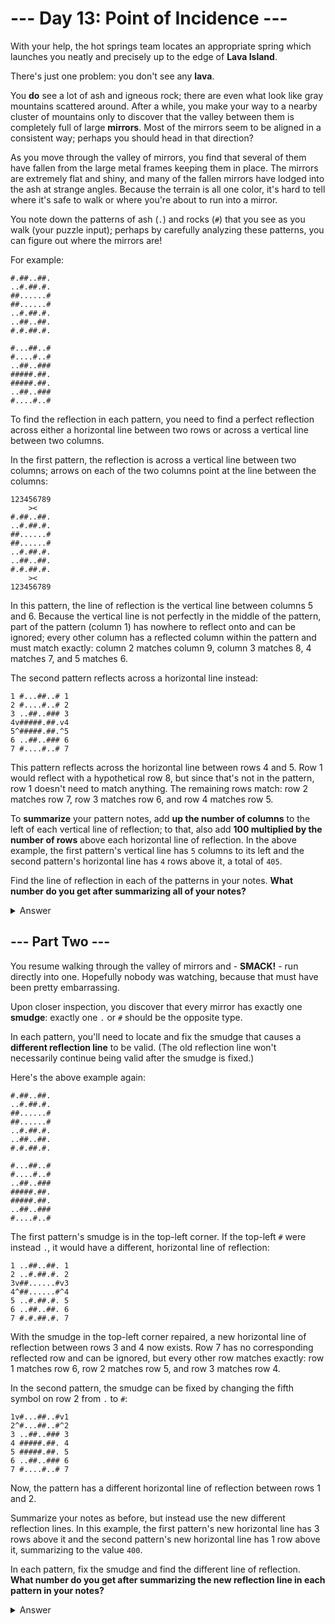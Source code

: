 # --- Day 13: Point of Incidence ---

With your help, the hot springs team locates an appropriate spring which launches you neatly and precisely up to the
edge of **Lava Island**.

There's just one problem: you don't see any **lava**.

You **do** see a lot of ash and igneous rock; there are even what look like gray mountains scattered around. After a
while, you make your way to a nearby cluster of mountains only to discover that the valley between them is completely
full of large **mirrors**. Most of the mirrors seem to be aligned in a consistent way; perhaps you should head in that
direction?

As you move through the valley of mirrors, you find that several of them have fallen from the large metal frames keeping
them in place. The mirrors are extremely flat and shiny, and many of the fallen mirrors have lodged into the ash at
strange angles. Because the terrain is all one color, it's hard to tell where it's safe to walk or where you're about to
run into a mirror.

You note down the patterns of ash (`.`) and rocks (`#`) that you see as you walk (your puzzle input); perhaps by
carefully analyzing these patterns, you can figure out where the mirrors are!

For example:

```
#.##..##.
..#.##.#.
##......#
##......#
..#.##.#.
..##..##.
#.#.##.#.

#...##..#
#....#..#
..##..###
#####.##.
#####.##.
..##..###
#....#..#
```

To find the reflection in each pattern, you need to find a perfect reflection across either a horizontal line between
two rows or across a vertical line between two columns.

In the first pattern, the reflection is across a vertical line between two columns; arrows on each of the two columns
point at the line between the columns:

```
123456789
    ><   
#.##..##.
..#.##.#.
##......#
##......#
..#.##.#.
..##..##.
#.#.##.#.
    ><   
123456789
```

In this pattern, the line of reflection is the vertical line between columns 5 and 6. Because the vertical line is not
perfectly in the middle of the pattern, part of the pattern (column 1) has nowhere to reflect onto and can be ignored;
every other column has a reflected column within the pattern and must match exactly: column 2 matches column 9, column 3
matches 8, 4 matches 7, and 5 matches 6.

The second pattern reflects across a horizontal line instead:

```
1 #...##..# 1
2 #....#..# 2
3 ..##..### 3
4v#####.##.v4
5^#####.##.^5
6 ..##..### 6
7 #....#..# 7
```

This pattern reflects across the horizontal line between rows 4 and 5. Row 1 would reflect with a hypothetical row 8,
but since that's not in the pattern, row 1 doesn't need to match anything. The remaining rows match: row 2 matches row
7, row 3 matches row 6, and row 4 matches row 5.

To **summarize** your pattern notes, add **up the number of columns** to the left of each vertical line of reflection;
to that, also add **100 multiplied by the number of rows** above each horizontal line of reflection. In the above
example, the first pattern's vertical line has `5` columns to its left and the second pattern's horizontal line has `4`
rows above it, a total of `405`.

Find the line of reflection in each of the patterns in your notes. **What number do you get after summarizing all of
your notes?**

<details><summary>Answer</summary>

Your puzzle answer was `35232`.

</details>

## --- Part Two ---

You resume walking through the valley of mirrors and - **SMACK!** - run directly into one. Hopefully nobody was
watching, because that must have been pretty embarrassing.

Upon closer inspection, you discover that every mirror has exactly one **smudge**: exactly one `.` or `#` should be the
opposite type.

In each pattern, you'll need to locate and fix the smudge that causes a **different reflection line** to be valid. (The
old reflection line won't necessarily continue being valid after the smudge is fixed.)

Here's the above example again:

```
#.##..##.
..#.##.#.
##......#
##......#
..#.##.#.
..##..##.
#.#.##.#.

#...##..#
#....#..#
..##..###
#####.##.
#####.##.
..##..###
#....#..#
```

The first pattern's smudge is in the top-left corner. If the top-left `#` were instead `.`, it would have a different,
horizontal line of reflection:

```
1 ..##..##. 1
2 ..#.##.#. 2
3v##......#v3
4^##......#^4
5 ..#.##.#. 5
6 ..##..##. 6
7 #.#.##.#. 7
```

With the smudge in the top-left corner repaired, a new horizontal line of reflection between rows 3 and 4 now exists.
Row 7 has no corresponding reflected row and can be ignored, but every other row matches exactly: row 1 matches row 6,
row 2 matches row 5, and row 3 matches row 4.

In the second pattern, the smudge can be fixed by changing the fifth symbol on row 2 from `.` to `#`:

```
1v#...##..#v1
2^#...##..#^2
3 ..##..### 3
4 #####.##. 4
5 #####.##. 5
6 ..##..### 6
7 #....#..# 7
```

Now, the pattern has a different horizontal line of reflection between rows 1 and 2.

Summarize your notes as before, but instead use the new different reflection lines. In this example, the first pattern's
new horizontal line has 3 rows above it and the second pattern's new horizontal line has 1 row above it, summarizing to
the value `400`.

In each pattern, fix the smudge and find the different line of reflection. **What number do you get after summarizing
the new reflection line in each pattern in your notes?**

<details><summary>Answer</summary>

Your puzzle answer was `37982`.

</details>

